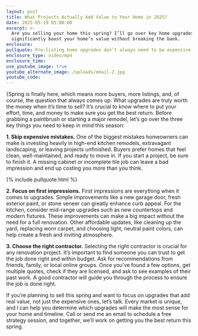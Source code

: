 ```yaml
---
layout: post
title: What Projects Actually Add Value to Your Home in 2025?
date: 2025-05-19 05:00:00
excerpt: >-
  Are you selling your home this spring? I’ll go over key home upgrades that can
  significantly boost your home’s value without breaking the bank. 
enclosure:
pullquote: Pre-listing home upgrades don’t always need to be expensive.
enclosure_type: video/mp4
enclosure_time:
use_youtube_image: true
youtube_alternate_image: /uploads/email-2.jpg
youtube_code:
---
```

{Spring is finally here, which means more buyers, more listings, and, of course, the question that always comes up: What upgrades are truly worth the money when it’s time to sell? It’s crucial to know where to put your effort, time, and money to make sure you get the best return. Before grabbing a paintbrush or starting a major remodel, let’s go over the three key things you need to keep in mind this season:

**1\. Skip expensive mistakes.** One of the biggest mistakes homeowners can make is investing heavily in high-end kitchen remodels, extravagant landscaping, or leaving projects unfinished. Buyers prefer homes that feel clean, well-maintained, and ready to move in. If you start a project, be sure to finish it. A missing cabinet or incomplete tile job can leave a bad impression and end up costing you more than you think.

{% include pullquote.html %}

**2\. Focus on first impressions.** First impressions are everything when it comes to upgrades. Simple improvements like a new garage door, fresh exterior paint, or stone veneer can greatly enhance curb appeal. For the kitchen, consider mid-range upgrades such as new countertops and modern fixtures. These improvements can make a big impact without the need for a full renovation. Other affordable updates, like cleaning up the yard, replacing worn carpet, and choosing light, neutral paint colors, can help create a fresh and inviting atmosphere.

**3\. Choose the right contractor.** Selecting the right contractor is crucial for any renovation project. It’s important to find someone you can trust to get the job done right and within budget. Ask for recommendations from friends, family, or local online groups. Once you’ve found a few options, get multiple quotes, check if they are licensed, and ask to see examples of their past work. A good contractor will guide you through the process to ensure the job is done right.

If you’re planning to sell this spring and want to focus on upgrades that add real value, not just the expensive ones, let’s talk. Every market is unique, and I can help you determine which upgrades will make the most sense for your home and timeline. Call or send me an email to schedule a free strategy session, and together, we’ll work on getting you the best return this spring.